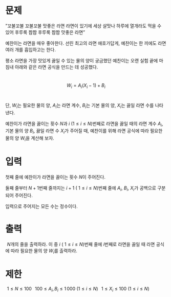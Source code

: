 # 문제
”꼬불꼬불 꼬불꼬불 맛좋은 라면 라면이 있기에 세상 살맛나 하루에 열개라도 먹을 수 있어 후루룩 짭짭 후루룩 짭짭 맛좋은 라면”

예찬이는 라면을 매우 좋아한다. 선린 최고의 라면 애호가답게, 예찬이는 한 끼에도 라면 여러 개를 흡입하고는 한다.

평소 라면을 가장 맛있게 끓일 수 있는 물의 양이 궁금했던 예찬이는 오랜 실험 끝에 마침내 아래와 같은 라면 공식을 만드는 데 성공했다.

 
$$W_i=A_i(X_i - 1)+B_i$$ 

단, 
$W_i$는 필요한 물의 양, 
$A_i$는 라면 계수, 
$B_i$는 기본 물의 양, 
$X_i$는 끓일 라면 수를 나타낸다.

예찬이가 라면을 끓이는 횟수 
$N$과 
$i$ 
$(1 \leq i \leq N)$번째로 라면을 끓일 때의 라면 계수 
$A_i$, 기본 물의 양 
$B_i$, 끓일 라면 수 
$X_i$가 주어질 때, 예찬이를 위해 라면 공식에 따라 필요한 물의 양 
$W_i$을 계산해 보자.

# 입력
첫째 줄에 예찬이가 라면을 끓이는 횟수 
$N$이 주어진다.

둘째 줄부터 
$N+1$번째 줄까지는 
$i + 1$ (
$1 \leq i \leq N$)번째 줄에 
$A_i$, 
$B_i$, 
$X_i$가 공백으로 구분되어 주어진다.

입력으로 주어지는 모든 수는 정수이다.

# 출력
 
$N$개의 줄을 출력하라. 이 중 
$i$ (
$1 \leq i \leq N$)번째 줄에 
$i$번째로 라면을 끓일 때 라면 공식에 따라 필요한 물의 양 
$W_i$를 출력하라.

# 제한
 
$1 \leq N \leq 100$ 
 
$100 \leq A_i, B_i \leq 1\,000$ 
$(1 \le i \le N)$ 
 
$1 \leq X_i \leq 100$ 
$(1 \le i \le N)$ 